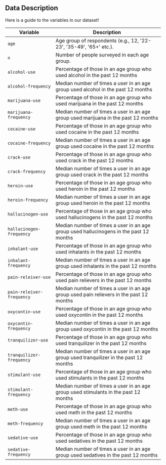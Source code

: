 ## Data Description

Here is a guide to the variables in our dataset!

| Variable | Description |
| -------- | ----------- |
| `age`    | Age group of respondents (e.g., 12, '22-23', '35-49', '65+' etc.).    |
| `n`      | Number of people surveyed in each age group.                          |
| `alcohol-use`	| Percentage of those in an age group who used alcohol in the past 12 months |
| `alcohol-frequency` |	Median number of times a user in an age group used alcohol in the past 12 months |
| `marijuana-use` |	Percentage of those in an age group who used marijuana in the past 12 months |
| `marijuana-frequency` |	Median number of times a user in an age group used marijuana in the past 12 months |
| `cocaine-use` |	Percentage of those in an age group who used cocaine in the past 12 months |
| `cocaine-frequency` |	Median number of times a user in an age group used cocaine in the past 12 months |
| `crack-use` |	Percentage of those in an age group who used crack in the past 12 months |
| `crack-frequency` |	Median number of times a user in an age group used crack in the past 12 months |
| `heroin-use` | Percentage of those in an age group who used heroin in the past 12 months |
| `heroin-frequency` | Median number of times a user in an age group used heroin in the past 12 months |
| `hallucinogen-use` | Percentage of those in an age group who used hallucinogens in the past 12 months |
| `hallucinogen-frequency` | Median number of times a user in an age group used hallucinogens in the past 12 months |
| `inhalant-use` | Percentage of those in an age group who used inhalants in the past 12 months |
| `inhalant-frequency` | Median number of times a user in an age group used inhalants in the past 12 months |
| `pain-releiver-use` |	Percentage of those in an age group who used pain relievers in the past 12 months |
| `pain-releiver-frequency` |	Median number of times a user in an age group used pain relievers in the past 12 months |
| `oxycontin-use` |	Percentage of those in an age group who used oxycontin in the past 12 months |
| `oxycontin-frequency`	| Median number of times a user in an age group used oxycontin in the past 12 months |
| `tranquilizer-use` | Percentage of those in an age group who used tranquilizer in the past 12 months |
| `tranquilizer-frequency` | Median number of times a user in an age group used tranquilizer in the past 12 months |
| `stimulant-use` | Percentage of those in an age group who used stimulants in the past 12 months |
| `stimulant-frequency` | Median number of times a user in an age group used stimulants in the past 12 months |
| `meth-use` | Percentage of those in an age group who used meth in the past 12 months |
| `meth-frequency` | Median number of times a user in an age group used meth in the past 12 months |
| `sedative-use` | Percentage of those in an age group who used sedatives in the past 12 months |
| `sedative-frequency` | Median number of times a user in an age group used sedatives in the past 12 months |

